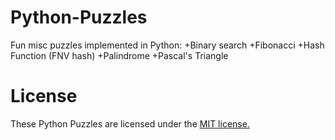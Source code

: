 Python-Puzzles
==============

Fun misc puzzles implemented in Python:
    +Binary search
    +Fibonacci
    +Hash Function (FNV hash)
    +Palindrome
    +Pascal's Triangle

# License

These Python Puzzles are licensed under the [MIT license.](https://github.com/bridgetlane/Python-Puzzles/blob/master/LICENSE)
